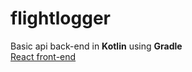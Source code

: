 # flightlogger

Basic api back-end in **Kotlin** using **Gradle** \
[React front-end](https://github.com/DriesVanHool/flightlogger-frontend)